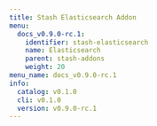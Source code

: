 ```yaml
---
title: Stash Elasticsearch Addon
menu:
  docs_v0.9.0-rc.1:
    identifier: stash-elasticsearch
    name: Elasticsearch
    parent: stash-addons
    weight: 20
menu_name: docs_v0.9.0-rc.1
info:
  catalog: v0.1.0
  cli: v0.1.0
  version: v0.9.0-rc.1
---
```


